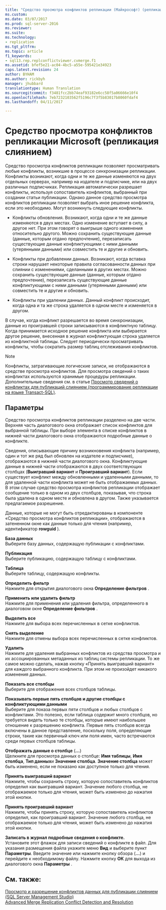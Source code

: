 ```yaml
---
title: "Средство просмотра конфликтов репликации (Майкрософт) (репликация слиянием) | Документация Майкрософт"
ms.custom: 
ms.date: 03/07/2017
ms.prod: sql-server-2016
ms.reviewer: 
ms.suite: 
ms.technology:
- replication
ms.tgt_pltfrm: 
ms.topic: article
f1_keywords:
- sql13.rep.replconflictviewer.cvmerge.f1
ms.assetid: bfef5e21-ac04-4bc5-a55e-595421e34923
caps.latest.revision: 24
author: BYHAM
ms.author: rickbyh
manager: jhubbard
translationtype: Human Translation
ms.sourcegitcommit: f3481fcc2bb74eaf93182e6cc58f5a06666e10f4
ms.openlocfilehash: 7eb7232103562f5196c7f3f5b83017b8060fdaf4
ms.lasthandoff: 04/11/2017

---
```

# <a name="microsoft-replication-conflict-viewer-merge-replication"></a>Средство просмотра конфликтов репликации Microsoft (репликация слиянием)
  Средство просмотра конфликтов репликации позволяет просматривать любые конфликты, возникшие в процессе синхронизации репликации. Конфликты возникают, когда одни и те же данные изменяются на двух отдельных серверах, например на издателе и подписчике, или на двух различных подписчиках. Репликация автоматически разрешает конфликты, используя сопоставитель конфликтов, выбранный при создании статьи публикации. Однако данное средство просмотра конфликтов репликации позволяет выбрать иное решение конфликта, если это необходимо. Могут возникнуть следующие конфликты.  
  
-   Конфликты обновления. Возникают, когда одни и те же данные изменяются в двух местах. Одно изменение вступает в силу, а другое нет. При этом говорят о выигрыше одного изменения относительно другого. Можно сохранить существующие данные (данные, которым отдано предпочтение), перезаписать существующие данные конфликтующими с ними данными (утерянными данными) или совместить те и другие и обновить.  
  
-   Конфликты при добавлении данных. Возникают, когда вставка строки нарушает некоторые правила согласованности данных при слиянии с изменениями, сделанными в других местах. Можно сохранить существующие данные (данные, которым отдано предпочтение), перезаписать существующие данные конфликтующими с ними данными (утерянными данными) или совместить те и другие и обновить.  
  
-   Конфликты при удалении данных. Данный конфликт происходит, когда одна и та же строка удаляется в одном месте и изменяется в другом.  
  
 В случае, когда конфликт разрешается во время синхронизации, данные из проигравшей строки записываются в конфликтную таблицу. Когда принимается исходное решение конфликта или выбирается другое решение, внесенная в журнал конфликтующая строка удаляется из конфликтной таблицы. Следует периодически просматривать конфликты, чтобы сократить размер таблиц отслеживания конфликтов.  
  
> [!NOTE]  
>  Конфликты, затрагивающие логические записи, не отображаются в средстве просмотра конфликтов. Для просмотра сведений о таких конфликтах используются хранимые процедуры репликации. Дополнительные сведения см. в статье [Просмотр сведений о конфликтах для публикаций слиянием (программирование репликации на языке Transact-SQL)](../../relational-databases/replication/view-conflict-information-for-merge-publications.md).  
  
## <a name="options"></a>Параметры  
 Средство просмотра конфликтов репликации разделено на две части. Верхняя часть диалогового окна отображает список конфликтов для выбранной таблицы. При выборе элемента в списке конфликтов в нижней части диалогового окна отображаются подробные данные о конфликте.  
  
 Сведения, описывающие причину возникновения конфликта (например, один и тот же ряд был обновлен на издателе и подписчике), отображаются в нижней части диалогового окна. Конфликтующие данные в нижней части отображаются в двух соответствующих столбцах (**Выигравший вариант** и **Проигравший вариант**). Если существует конфликт между обновленными и удаленными данными, то для удаленной части конфликта может не быть отображаемых данных. В этом случае средство просмотра конфликтов репликации отображает сообщение только в одном из двух столбцов, показывая, что строка была удалена в одном месте и обновлена в другом. Также указывается предлагаемое разрешение.  
  
 Данные, которые не могут быть отредактированы в компоненте «Средство просмотра конфликтов репликации», отображаются в затененном окне как данные только для чтения (например, идентификатор **rowguid** ).  
  
 **База данных**  
 Выберите базу данных, содержащую публикации с конфликтами.  
  
 **Публикация**  
 Выберите публикацию, содержащую таблицу с конфликтами.  
  
 **Таблица**  
 Выберите таблицу, содержащую конфликты.  
  
 **Определить фильтр**  
 Нажмите для открытия диалогового окна **Определение фильтров** .  
  
 **Применить или удалить фильтр**  
 Нажмите для применения или удаления фильтра, определенного в диалоговом окне **Определение фильтров** .  
  
 **Выделить все**  
 Нажмите для выбора всех перечисленных в сетке конфликтов.  
  
 **Снять выделение**  
 Нажмите для отмены выбора всех перечисленных в сетке конфликтов.  
  
 **Удалить**  
 Нажмите для удаления выбранных конфликтов из средства просмотра и их ассоциированных метаданных из таблиц системы репликации. То же самое можно сделать, нажав кнопку «Принять выигравший вариант» для каждого выбранного конфликта. При этом не произойдет никакого изменения данных.  
  
 **Показать все столбцы**  
 Выберите для отображения всех столбцов таблицы.  
  
 **Показывать первые пять столбцов и другие столбцы с конфликтующими данными**  
 Выберите для показа первых пяти столбцов и любых столбцов с конфликтами. Это полезно, если таблица содержит много столбцов, но требуется видеть только те столбцы, которые имеют наибольшее отношение к разрешению конфликта. Первые пять столбцов всегда включены в данное представление, поскольку поля, определяющие строки, такие как первичный ключ или поля имен, часто встречаются среди первых столбцов таблицы.  
  
 **Отображать данные о столбце** (**…**)  
 Щелкните для просмотра данных о столбце: **Имя таблицы**, **Имя столбца**, **Тип данных**и **Значение столбца**. **Значение столбца** может быть изменено, если не показано как доступное только для чтения.  
  
 **Принять выигравший вариант**  
 Нажмите, чтобы сохранить строку, которую сопоставитель конфликтов определил как выигравший вариант. Значение любого столбца, не отображаемое только для чтения, может быть изменено до нажатия этой кнопки.  
  
 **Принять проигравший вариант**  
 Нажмите, чтобы принять строку, которую сопоставитель конфликтов определил, как проигравший вариант. Значение любого столбца, не отображаемое только для чтения, может быть изменено до нажатия этой кнопки.  
  
 **Записать в журнал подробные сведения о конфликте.**  
 Установите этот флажок для записи сведений о конфликте в файл. Для указания размещения файла укажите меню **Вид** и выберите пункт **Параметры**. Введите значение или нажмите кнопку обзора (**...**) и перейдите к необходимому файлу. Нажмите кнопку **ОК** для выхода из диалогового окна **Параметры** .  
  
## <a name="see-also"></a>См. также:  
 [Просмотр и разрешение конфликтов данных для публикации слиянием (SQL Server Management Studio)](../../relational-databases/replication/view-and-resolve-data-conflicts-for-merge-publications.md)   
 [Advanced Merge Replication Conflict Detection and Resolution](../../relational-databases/replication/merge/advanced-merge-replication-conflict-detection-and-resolution.md)  
  
  
